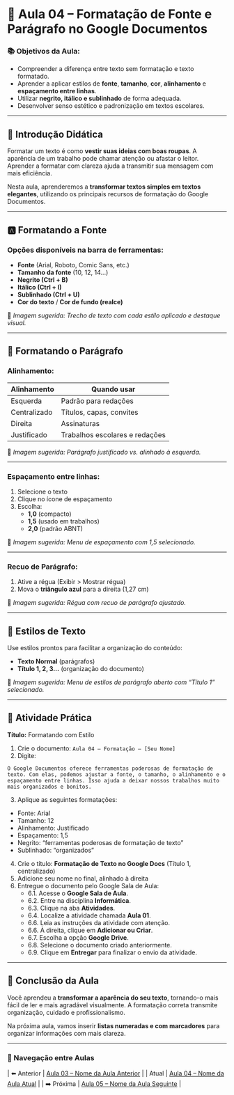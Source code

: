 # 🎨 Aula 04 – Formatação de Fonte e Parágrafo no Google Documentos

### 📚 Objetivos da Aula:
- Compreender a diferença entre texto sem formatação e texto formatado.
- Aprender a aplicar estilos de **fonte**, **tamanho**, **cor**, **alinhamento** e **espaçamento entre linhas**.
- Utilizar **negrito, itálico e sublinhado** de forma adequada.
- Desenvolver senso estético e padronização em textos escolares.

---

## 🧠 Introdução Didática

Formatar um texto é como **vestir suas ideias com boas roupas**. A aparência de um trabalho pode chamar atenção ou afastar o leitor. Aprender a formatar com clareza ajuda a transmitir sua mensagem com mais eficiência.

Nesta aula, aprenderemos a **transformar textos simples em textos elegantes**, utilizando os principais recursos de formatação do Google Documentos.

---

## 🅰️ Formatando a Fonte

### Opções disponíveis na barra de ferramentas:
- **Fonte** (Arial, Roboto, Comic Sans, etc.)
- **Tamanho da fonte** (10, 12, 14...)
- **Negrito (Ctrl + B)**
- **Itálico (Ctrl + I)**
- **Sublinhado (Ctrl + U)**
- **Cor do texto** / **Cor de fundo (realce)**

📸 *Imagem sugerida: Trecho de texto com cada estilo aplicado e destaque visual.*

---

## 📏 Formatando o Parágrafo

### Alinhamento:

| Alinhamento  | Quando usar                    |
| ------------ | ------------------------------ |
| Esquerda     | Padrão para redações           |
| Centralizado | Títulos, capas, convites       |
| Direita      | Assinaturas                    |
| Justificado  | Trabalhos escolares e redações |

📸 *Imagem sugerida: Parágrafo justificado vs. alinhado à esquerda.*

---

### Espaçamento entre linhas:
1. Selecione o texto
2. Clique no ícone de espaçamento
3. Escolha:
   - **1,0** (compacto)
   - **1,5** (usado em trabalhos)
   - **2,0** (padrão ABNT)

📸 *Imagem sugerida: Menu de espaçamento com 1,5 selecionado.*

---

### Recuo de Parágrafo:

1. Ative a régua (Exibir > Mostrar régua)
2. Mova o **triângulo azul** para a direita (1,27 cm)

📸 *Imagem sugerida: Régua com recuo de parágrafo ajustado.*

---

## 🧾 Estilos de Texto

Use estilos prontos para facilitar a organização do conteúdo:
- **Texto Normal** (parágrafos)
- **Título 1, 2, 3...** (organização do documento)

📸 *Imagem sugerida: Menu de estilos de parágrafo aberto com “Título 1” selecionado.*

---

## 🧪 Atividade Prática

**Título:** Formatando com Estilo

1. Crie o documento: `Aula 04 – Formatação – [Seu Nome]`
2. Digite:

```
O Google Documentos oferece ferramentas poderosas de formatação de texto. Com elas, podemos ajustar a fonte, o tamanho, o alinhamento e o espaçamento entre linhas. Isso ajuda a deixar nossos trabalhos muito mais organizados e bonitos.
```

3. Aplique as seguintes formatações:
- Fonte: Arial
- Tamanho: 12
- Alinhamento: Justificado
- Espaçamento: 1,5
- Negrito: “ferramentas poderosas de formatação de texto”
- Sublinhado: “organizados”

4. Crie o título: **Formatação de Texto no Google Docs** (Título 1, centralizado)
5. Adicione seu nome no final, alinhado à direita
6. Entregue o documento pelo Google Sala de Aula:
   - 6.1. Acesse o **Google Sala de Aula**.
   - 6.2. Entre na disciplina **Informática**.
   - 6.3. Clique na aba **Atividades**.
   - 6.4. Localize a atividade chamada **Aula 01**.
   - 6.6. Leia as instruções da atividade com atenção.
   - 6.6. À direita, clique em **Adicionar ou Criar**.
   - 6.7. Escolha a opção **Google Drive**.
   - 6.8. Selecione o documento criado anteriormente.
   - 6.9. Clique em **Entregar** para finalizar o envio da atividade.

---

## 🎯 Conclusão da Aula

Você aprendeu a **transformar a aparência do seu texto**, tornando-o mais fácil de ler e mais agradável visualmente. A formatação correta transmite organização, cuidado e profissionalismo.

Na próxima aula, vamos inserir **listas numeradas e com marcadores** para organizar informações com mais clareza.

---

### 📘 Navegação entre Aulas

| ⬅️ Anterior | [Aula 03 – Nome da Aula Anterior](./aula-03.md) |
| Atual | [Aula 04 – Nome da Aula Atual](./aula-04.md) |
| ➡️ Próxima | [Aula 05 – Nome da Aula Seguinte](./aula-05.md) |
